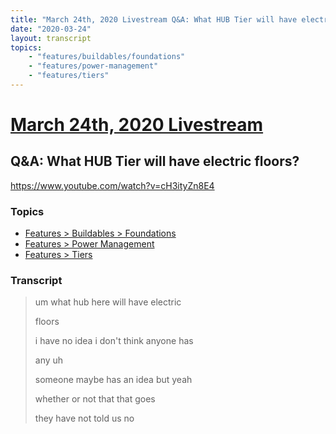 ```yaml
---
title: "March 24th, 2020 Livestream Q&A: What HUB Tier will have electric floors?"
date: "2020-03-24"
layout: transcript
topics:
    - "features/buildables/foundations"
    - "features/power-management"
    - "features/tiers"
---
```

# [March 24th, 2020 Livestream](../2020-03-24.md)
## Q&A: What HUB Tier will have electric floors?
https://www.youtube.com/watch?v=cH3ityZn8E4

### Topics
* [Features > Buildables > Foundations](../topics/features/buildables/foundations.md)
* [Features > Power Management](../topics/features/power-management.md)
* [Features > Tiers](../topics/features/tiers.md)

### Transcript

> um what hub here will have electric
>
> floors
>
> i have no idea i don't think anyone has
>
> any uh
>
> someone maybe has an idea but yeah
>
> whether or not that that goes
>
> they have not told us no
>
